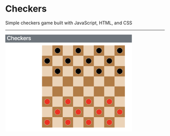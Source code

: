 # Checkers

Simple checkers game built with JavaScript, HTML, and CSS

----

<img alt="Checkers" src="checkers.png" width="400"/>
